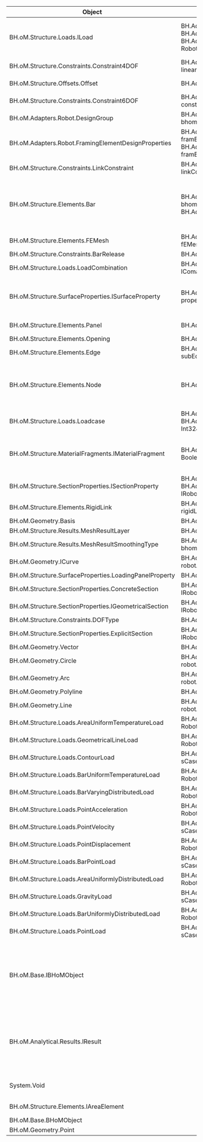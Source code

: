 | Object | Create | Read | Update |
|-|-|-|-|
| BH.oM.Structure.Loads.ILoad | BH.Adapter.Robot.RobotAdapter.<CreateCollection>b__29_0(ILoad x)<br>BH.Adapter.Robot.RobotAdapter.CreateCollection(IEnumerable<ILoad> loads)<br>BH.Adapter.Robot.Convert.ToRobot(ILoad load, RobotSimpleCase sCase, RobotGroupServer rGroupServer) | BH.Adapter.Robot.RobotAdapter.ReadLoads(Type type, List<String> ids)<br>BH.Adapter.Robot.RobotAdapter.ReadObjectLoads(Func<IRobotLoadRecord, IElementLoad<T>> convertMethod, IRobotLoadRecordType loadType, List<String> ids)<br>BH.Adapter.Robot.RobotAdapter.ReadContourLoads(List<String> ids)<br>BH.Adapter.Robot.RobotAdapter.ReadGeometricalLineLoads(List<String> ids) |  |
| BH.oM.Structure.Constraints.Constraint4DOF | BH.Adapter.Robot.RobotAdapter.CreateCollection(IEnumerable<Constraint4DOF> linearReleases) | BH.Adapter.Robot.RobotAdapter.ReadConstraints4DOF(List<String> ids) | BH.Adapter.Robot.RobotAdapter.Update(IEnumerable<Constraint4DOF> linearReleases) |
| BH.oM.Structure.Offsets.Offset | BH.Adapter.Robot.RobotAdapter.CreateCollection(IEnumerable<Offset> offsets) | BH.Adapter.Robot.RobotAdapter.ReadOffsets(List<String> ids) | BH.Adapter.Robot.RobotAdapter.Update(IEnumerable<Offset> offsets) |
| BH.oM.Structure.Constraints.Constraint6DOF | BH.Adapter.Robot.RobotAdapter.CreateCollection(IEnumerable<Constraint6DOF> constraints) | BH.Adapter.Robot.RobotAdapter.ReadConstraints6DOF(List<String> ids) | BH.Adapter.Robot.RobotAdapter.Update(IEnumerable<Constraint6DOF> supports) |
| BH.oM.Adapters.Robot.DesignGroup | BH.Adapter.Robot.RobotAdapter.CreateCollection(IEnumerable<DesignGroup> bhomdesignGroups) | BH.Adapter.Robot.RobotAdapter.ReadDesignGroups() |  |
| BH.oM.Adapters.Robot.FramingElementDesignProperties | BH.Adapter.Robot.RobotAdapter.Create(FramingElementDesignProperties framEleDesProps)<br>BH.Adapter.Robot.RobotAdapter.CreateCollection(IEnumerable<FramingElementDesignProperties> framEleDesPropsList) | BH.Adapter.Robot.RobotAdapter.ReadFramingElementDesignProperties(List<String> ids) | BH.Adapter.Robot.RobotAdapter.Update(IEnumerable<FramingElementDesignProperties> framingElementDesignPropertiesList) |
| BH.oM.Structure.Constraints.LinkConstraint | BH.Adapter.Robot.RobotAdapter.CreateCollection(IEnumerable<LinkConstraint> linkConstraints) | BH.Adapter.Robot.RobotAdapter.ReadLinkConstraint(List<String> ids) | BH.Adapter.Robot.RobotAdapter.Update(IEnumerable<LinkConstraint> linkConstraints) |
| BH.oM.Structure.Elements.Bar | BH.Adapter.Robot.RobotAdapter.CreateCollection(IEnumerable<Bar> bhomBars)<br>BH.Adapter.Robot.Convert.ToRobotOrientationAngle(Bar bhomBar) | BH.Adapter.Robot.RobotAdapter.ReadBars(IList ids)<br>BH.Adapter.Robot.RobotAdapter.ReadBarsQuery(List<String> ids)<br>BH.Adapter.Robot.<>c.<ReadLoads>b__85_2(IRobotLoadRecord record)<br>BH.Adapter.Robot.<>c.<ReadLoads>b__85_3(IRobotLoadRecord record)<br>BH.Adapter.Robot.<>c.<ReadLoads>b__85_4(IRobotLoadRecord record)<br>BH.Adapter.Robot.<>c.<ReadLoads>b__85_5(IRobotLoadRecord record)<br>BH.Adapter.Robot.<>c.<ReadLoads>b__85_6(IRobotLoadRecord record) | BH.Adapter.Robot.RobotAdapter.Update(IEnumerable<Bar> bars) |
| BH.oM.Structure.Elements.FEMesh | BH.Adapter.Robot.RobotAdapter.CreateCollection(IEnumerable<FEMesh> fEMeshes) | BH.Adapter.Robot.RobotAdapter.ReadMeshes(List<String> ids) |  |
| BH.oM.Structure.Constraints.BarRelease | BH.Adapter.Robot.RobotAdapter.CreateCollection(IEnumerable<BarRelease> releases) | BH.Adapter.Robot.RobotAdapter.ReadBarRelease(List<String> ids) |  |
| BH.oM.Structure.Loads.LoadCombination | BH.Adapter.Robot.RobotAdapter.CreateCollection(IEnumerable<LoadCombination> lComabinations) | BH.Adapter.Robot.RobotAdapter.ReadLoadCombinations(List<String> ids) | BH.Adapter.Robot.RobotAdapter.Update(IEnumerable<LoadCombination> loadCombinations) |
| BH.oM.Structure.SurfaceProperties.ISurfaceProperty | BH.Adapter.Robot.RobotAdapter.CreateCollection(IEnumerable<ISurfaceProperty> properties) | BH.Adapter.Robot.RobotAdapter.ReadSurfaceProperties(List<String> names)<br>BH.Adapter.Robot.RobotAdapter.ReadSurfacePropertyFromPanel(IRobotObjObject robotPanel, and 2 more inputs)<br>BH.Adapter.Robot.<>c.<ReadSurfaceProperties>b__100_1(IBHoMObject x)<br>BH.Adapter.Robot.<>c.<ReadSurfaceProperties>b__100_3(IBHoMObject x) | BH.Adapter.Robot.RobotAdapter.Update(IEnumerable<ISurfaceProperty> properties) |
| BH.oM.Structure.Elements.Panel | BH.Adapter.Robot.RobotAdapter.CreateCollection(IEnumerable<Panel> panels) | BH.Adapter.Robot.RobotAdapter.ReadPanels(IList ids)<br>BH.Adapter.Robot.RobotAdapter.ReadPanelsLight(IList ids) | BH.Adapter.Robot.RobotAdapter.Update(IEnumerable<Panel> panels) |
| BH.oM.Structure.Elements.Opening | BH.Adapter.Robot.RobotAdapter.CreateCollection(IEnumerable<Opening> openings) | BH.Adapter.Robot.RobotAdapter.ReadOpenings(IList ids) |  |
| BH.oM.Structure.Elements.Edge | BH.Adapter.Robot.RobotAdapter.CreateRobotContour(List<Edge> edges, List`1& subEdges) |  |  |
| BH.oM.Structure.Elements.Node | BH.Adapter.Robot.RobotAdapter.CreateCollection(IEnumerable<Node> nodes) | BH.Adapter.Robot.RobotAdapter.ReadNodes(IList ids)<br>BH.Adapter.Robot.RobotAdapter.ReadNodesQuery(List<String> ids)<br>BH.Adapter.Robot.<>c.<ReadLoads>b__85_8(IRobotLoadRecord record)<br>BH.Adapter.Robot.<>c.<ReadLoads>b__85_9(IRobotLoadRecord record)<br>BH.Adapter.Robot.<>c.<ReadLoads>b__85_10(IRobotLoadRecord record)<br>BH.Adapter.Robot.<>c.<ReadLoads>b__85_11(IRobotLoadRecord record) | BH.Adapter.Robot.RobotAdapter.Update(IEnumerable<Node> nodes) |
| BH.oM.Structure.Loads.Loadcase | BH.Adapter.Robot.RobotAdapter.CreateCollection(IEnumerable<Loadcase> loadCase)<br>BH.Adapter.Robot.Convert.ToRobotLoadcaseNature(Loadcase lCase, Int32& subNature) | BH.Adapter.Robot.RobotAdapter.ReadLoadCase(List<String> ids) | BH.Adapter.Robot.RobotAdapter.Update(IEnumerable<Loadcase> loadcases) |
| BH.oM.Structure.MaterialFragments.IMaterialFragment | BH.Adapter.Robot.RobotAdapter.CreateCollection(IEnumerable<IMaterialFragment> materials, Boolean overwrite) | BH.Adapter.Robot.RobotAdapter.ReadMaterials(List<String> ids)<br>BH.Adapter.Robot.RobotAdapter.ReadMaterialByLabelName(String labelName)<br>BH.Adapter.Robot.RobotAdapter.ReadMaterialFromPanel(IRobotObjObject robotPanel, and 1 more inputs)<br>BH.Adapter.Robot.<>c.<ReadMaterials>b__104_0(IBHoMObject x) | BH.Adapter.Robot.RobotAdapter.Update(IEnumerable<IMaterialFragment> materials) |
| BH.oM.Structure.SectionProperties.ISectionProperty | BH.Adapter.Robot.RobotAdapter.CreateCollection(IEnumerable<ISectionProperty> secProp)<br>BH.Adapter.Robot.Convert.ToRobot(ISectionProperty section, IRobotBarSectionData secData) | BH.Adapter.Robot.RobotAdapter.ReadSectionProperties(List<String> ids)<br>BH.Adapter.Robot.<>c.<ReadSectionProperties>b__102_1(IBHoMObject x) | BH.Adapter.Robot.RobotAdapter.Update(IEnumerable<ISectionProperty> sectionProperties) |
| BH.oM.Structure.Elements.RigidLink | BH.Adapter.Robot.RobotAdapter.CreateCollection(IEnumerable<RigidLink> rigidLinks) | BH.Adapter.Robot.RobotAdapter.ReadRigidLinks(IList ids) |  |
| BH.oM.Geometry.Basis | BH.Adapter.Robot.<>c.<CreateCollection>b__20_0(Basis x) |  |  |
| BH.oM.Structure.Results.MeshResultLayer | BH.Adapter.Robot.Convert.ToRobot(MeshResultLayer bhomMeshLayer) |  |  |
| BH.oM.Structure.Results.MeshResultSmoothingType | BH.Adapter.Robot.Convert.ToRobot(MeshResultSmoothingType bhomPanelSmoothingType) |  |  |
| BH.oM.Geometry.ICurve | BH.Adapter.Robot.Convert.ToRobot(List<ICurve> curves, RobotApplication robotApplication) |  |  |
| BH.oM.Structure.SurfaceProperties.LoadingPanelProperty | BH.Adapter.Robot.Convert.ToRobot(LoadingPanelProperty property) |  |  |
| BH.oM.Structure.SectionProperties.ConcreteSection | BH.Adapter.Robot.Convert.ToRobot(ConcreteSection section, IRobotBarSectionData secData) |  |  |
| BH.oM.Structure.SectionProperties.IGeometricalSection | BH.Adapter.Robot.Convert.ToRobot(IGeometricalSection section, IRobotBarSectionData secData) |  |  |
| BH.oM.Structure.Constraints.DOFType | BH.Adapter.Robot.Convert.ToRobot(DOFType endRelease) |  |  |
| BH.oM.Structure.SectionProperties.ExplicitSection | BH.Adapter.Robot.Convert.ToRobot(ExplicitSection section, IRobotBarSectionData secData) |  |  |
| BH.oM.Geometry.Vector | BH.Adapter.Robot.Convert.ToRobotFlipPanelZ(Vector normal) |  |  |
| BH.oM.Geometry.Circle | BH.Adapter.Robot.Convert.ToRobot(Circle circle, RobotApplication robotApplication) |  |  |
| BH.oM.Geometry.Arc | BH.Adapter.Robot.Convert.ToRobot(Arc arc, RobotApplication robotApplication) |  |  |
| BH.oM.Geometry.Polyline | BH.Adapter.Robot.Convert.ToRobot(Polyline segments) |  |  |
| BH.oM.Geometry.Line | BH.Adapter.Robot.Convert.ToRobot(Line line, RobotApplication robotApplication) |  |  |
| BH.oM.Structure.Loads.AreaUniformTemperatureLoad | BH.Adapter.Robot.Convert.ToRobot(AreaUniformTemperatureLoad load, RobotSimpleCase sCase, RobotGroupServer rGroupServer) |  |  |
| BH.oM.Structure.Loads.GeometricalLineLoad | BH.Adapter.Robot.Convert.ToRobot(GeometricalLineLoad load, RobotSimpleCase sCase, RobotGroupServer rGroupServer) |  |  |
| BH.oM.Structure.Loads.ContourLoad | BH.Adapter.Robot.Convert.ToRobot(ContourLoad load, RobotSimpleCase sCase, RobotGroupServer rGroupServer) |  |  |
| BH.oM.Structure.Loads.BarUniformTemperatureLoad | BH.Adapter.Robot.Convert.ToRobot(BarUniformTemperatureLoad load, RobotSimpleCase sCase, RobotGroupServer rGroupServer) |  |  |
| BH.oM.Structure.Loads.BarVaryingDistributedLoad | BH.Adapter.Robot.Convert.ToRobot(BarVaryingDistributedLoad load, RobotSimpleCase sCase, RobotGroupServer rGroupServer) |  |  |
| BH.oM.Structure.Loads.PointAcceleration | BH.Adapter.Robot.Convert.ToRobot(PointAcceleration load, RobotSimpleCase sCase, RobotGroupServer rGroupServer) |  |  |
| BH.oM.Structure.Loads.PointVelocity | BH.Adapter.Robot.Convert.ToRobot(PointVelocity load, RobotSimpleCase sCase, RobotGroupServer rGroupServer) |  |  |
| BH.oM.Structure.Loads.PointDisplacement | BH.Adapter.Robot.Convert.ToRobot(PointDisplacement load, RobotSimpleCase sCase, RobotGroupServer rGroupServer) |  |  |
| BH.oM.Structure.Loads.BarPointLoad | BH.Adapter.Robot.Convert.ToRobot(BarPointLoad load, RobotSimpleCase sCase, RobotGroupServer rGroupServer) |  |  |
| BH.oM.Structure.Loads.AreaUniformlyDistributedLoad | BH.Adapter.Robot.Convert.ToRobot(AreaUniformlyDistributedLoad load, RobotSimpleCase sCase, RobotGroupServer rGroupServer) |  |  |
| BH.oM.Structure.Loads.GravityLoad | BH.Adapter.Robot.Convert.ToRobot(GravityLoad load, RobotSimpleCase sCase, RobotGroupServer rGroupServer) |  |  |
| BH.oM.Structure.Loads.BarUniformlyDistributedLoad | BH.Adapter.Robot.Convert.ToRobot(BarUniformlyDistributedLoad load, RobotSimpleCase sCase, RobotGroupServer rGroupServer) |  |  |
| BH.oM.Structure.Loads.PointLoad | BH.Adapter.Robot.Convert.ToRobot(PointLoad load, RobotSimpleCase sCase, RobotGroupServer rGroupServer) |  |  |
| BH.oM.Base.IBHoMObject |  | BH.Adapter.Robot.RobotAdapter.Read(Type type, IList indices, ActionConfig actionConfig)<br>BH.Adapter.Robot.RobotAdapter.Read(SelectionRequest request, ActionConfig actionConfig)<br>BH.Adapter.Robot.RobotAdapter.ReadSelected(Type type, ActionConfig actionConfig)<br>BH.Adapter.Robot.RobotAdapter.ReadLabels(IRobotLabelType robotLabelType, Object dependantObjects)<br>BH.Adapter.Robot.RobotAdapter.ReadGroups() |  |
| BH.oM.Analytical.Results.IResult |  | BH.Adapter.Robot.RobotAdapter.ReadResults(NodeResultRequest request, ActionConfig actionConfig)<br>BH.Adapter.Robot.RobotAdapter.ReadResults(BarResultRequest request, ActionConfig actionConfig)<br>BH.Adapter.Robot.RobotAdapter.ReadResults(GlobalResultRequest request, ActionConfig actionConfig)<br>BH.Adapter.Robot.RobotAdapter.ReadResults(MeshResultRequest request, ActionConfig actionConfig) |  |
| System.Void |  | BH.Adapter.Robot.RobotAdapter.ReadSecPropNamesFromDB(String dbName)<br>BH.Adapter.Robot.RobotAdapter.ReadMaterialNamesFromDB(String dbName)<br>BH.Adapter.Robot.<>c__DisplayClass83_0.<ReadMeshes>b__2(FEMeshFace f) |  |
| BH.oM.Structure.Elements.IAreaElement |  | BH.Adapter.Robot.<>c.<ReadLoads>b__85_0(IRobotLoadRecord record)<br>BH.Adapter.Robot.<>c.<ReadLoads>b__85_1(IRobotLoadRecord record) |  |
| BH.oM.Base.BHoMObject |  | BH.Adapter.Robot.<>c.<ReadLoads>b__85_7(IRobotLoadRecord record) |  |
| BH.oM.Geometry.Point |  | BH.Adapter.Robot.<>c.<ReadResults>b__121_0(Node x) |  |
